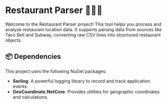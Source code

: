 # Restaurant Parser 🍔🍕🥪

Welcome to the Restaurant Parser project! This tool helps you process and analyze restaurant location data. It supports parsing data from sources like Taco Bell and Subway, converting raw CSV lines into structured restaurant objects. 

## 📦 Dependencies

This project uses the following NuGet packages:

- **Serilog**: A powerful logging library to record and track application events.
- **GeoCoordinate.NetCore**: Provides utilities for geographic coordinates and calculations.
